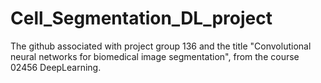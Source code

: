 # Cell_Segmentation_DL_project


The github associated with project group 136 and the title "Convolutional neural networks for biomedical image segmentation", from the course 02456 DeepLearning.
